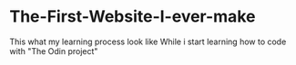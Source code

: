 # The-First-Website-I-ever-make
This what my learning process look like While i start learning how to code with "The Odin project"
